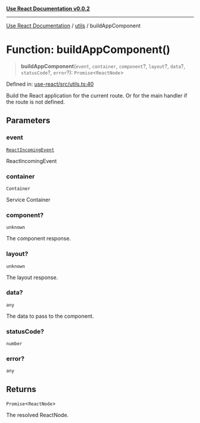 [**Use React Documentation v0.0.2**](../../README.md)

***

[Use React Documentation](../../modules.md) / [utils](../README.md) / buildAppComponent

# Function: buildAppComponent()

> **buildAppComponent**(`event`, `container`, `component`?, `layout`?, `data`?, `statusCode`?, `error`?): `Promise`\<`ReactNode`\>

Defined in: [use-react/src/utils.ts:40](https://github.com/stonemjs/use-react/blob/48b0fa89405b138aef5b9a5bc1a85e12108c1404/src/utils.ts#L40)

Build the React application for the current route.
Or for the main handler if the route is not defined.

## Parameters

### event

[`ReactIncomingEvent`](../../declarations/type-aliases/ReactIncomingEvent.md)

ReactIncomingEvent

### container

`Container`

Service Container

### component?

`unknown`

The component response.

### layout?

`unknown`

The layout response.

### data?

`any`

The data to pass to the component.

### statusCode?

`number`

### error?

`any`

## Returns

`Promise`\<`ReactNode`\>

The resolved ReactNode.

